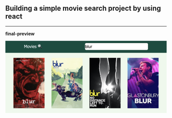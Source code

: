 ## Building a simple movie search project by using react

---

**final-preview**

![pro-preview](./public/pro-preview.png)

